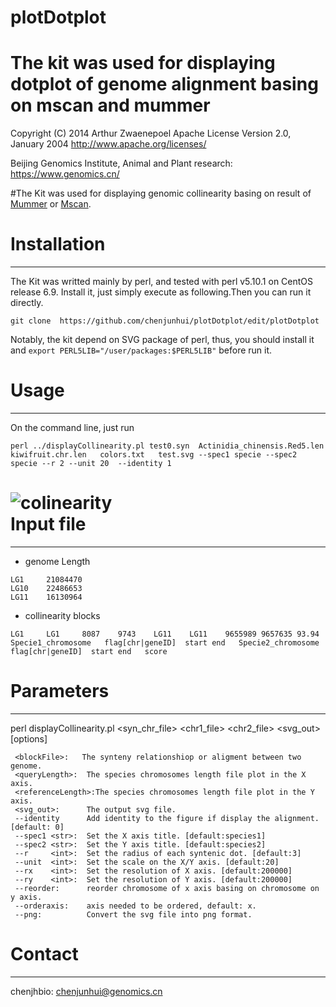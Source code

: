 # plotDotplot
The kit was used for displaying dotplot of genome alignment basing on mscan and mummer
===
Copyright (C) 2014 Arthur Zwaenepoel
   Apache License Version 2.0, January 2004 http://www.apache.org/licenses/
  
 Beijing Genomics Institute, Animal and Plant research: https://www.genomics.cn/

#The Kit was used for displaying genomic collinearity basing on result of [Mummer](http://mummer.sourceforge.net/)  or [Mscan](https://github.com/tanghaibao/mcscan). 

Installation
===
---
The Kit was writted mainly by perl, and tested  with perl v5.10.1 on CentOS release 6.9.
Install it, just simply execute as following.Then you can run it directly.
```
git clone  https://github.com/chenjunhui/plotDotplot/edit/plotDotplot
```
Notably, the kit depend on SVG package of perl, thus, you should install it and `export PERL5LIB="/user/packages:$PERL5LIB"` before run it.

Usage
===
----
On the command line, just run
```
perl ../displayCollinearity.pl test0.syn  Actinidia_chinensis.Red5.len   kiwifruit.chr.len   colors.txt   test.svg --spec1 specie --spec2 specie --r 2 --unit 20  --identity 1
```
![colinearity](https://github.com/chenjunhui/plotDotplot/blob/plotDotplot/example/test.png)<br/>
Input file
===
---
* genome Length
```
LG1     21084470
LG10    22486653
LG11    16130964
```
* collinearity blocks
```
LG1     LG1     8087    9743    LG11    LG11    9655989 9657635 93.94
Specie1_chromosome   flag[chr|geneID]  start end   Specie2_chromosome   flag[chr|geneID]  start end   score
```
Parameters
===
---
perl displayCollinearity.pl  <syn_chr_file> <chr1_file> <chr2_file> <svg_out> [options]

     <blockFile>:   The synteny relationshiop or aligment between two genome.
     <queryLength>:  The species chromosomes length file plot in the X axis.
     <referenceLength>:The species chromosomes length file plot in the Y axis.
     <svg_out>:      The output svg file.
     --identity      Add identity to the figure if display the alignment.  [default: 0]
     --spec1 <str>:  Set the X axis title. [default:species1]
     --spec2 <str>:  Set the Y axis title. [default:species2]
     --r     <int>:  Set the radius of each syntenic dot. [default:3]
     --unit  <int>:  Set the scale on the X/Y axis. [default:20]
     --rx    <int>:  Set the resolution of X axis. [default:200000]
     --ry    <int>:  Set the resolution of Y axis. [default:200000]
     --reorder:      reorder chromosome of x axis basing on chromosome on y axis.
     --orderaxis:    axis needed to be ordered, default: x.
     --png:          Convert the svg file into png format.
     
  Contact
  ===
  ---
chenjhbio: [chenjunhui@genomics.cn](https://outlook.office.com/mail)
